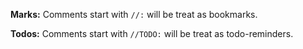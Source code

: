 **Marks:**
Comments start with `//:` will be treat as bookmarks.

**Todos:**
Comments start with `//TODO:` will be treat as todo-reminders.

